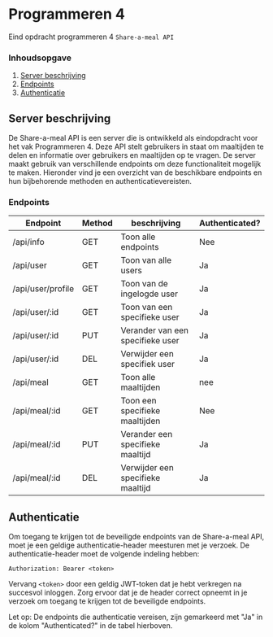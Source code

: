 # Programmeren 4

Eind opdracht programmeren 4 `Share-a-meal API`

### Inhoudsopgave

1. [Server beschrijving](#server-beschrijving)
1. [Endpoints](#endpoints)
1. [Authenticatie](#authenticatie)

## Server beschrijving

De Share-a-meal API is een server die is ontwikkeld als eindopdracht voor het vak Programmeren 4. Deze API stelt gebruikers in staat om maaltijden te delen en informatie over gebruikers en maaltijden op te vragen. De server maakt gebruik van verschillende endpoints om deze functionaliteit mogelijk te maken. Hieronder vind je een overzicht van de beschikbare endpoints en hun bijbehorende methoden en authenticatievereisten.

### Endpoints

| Endpoint          | Method | beschrijving                      | Authenticated? |
| ----------------- | ------ | --------------------------------- | -------------- |
| /api/info         | GET    | Toon alle endpoints               | Nee            |
| /api/user         | GET    | Toon van alle users               | Ja             |
| /api/user/profile | GET    | Toon van de ingelogde user        | Ja             |
| /api/user/:id     | GET    | Toon van een specifieke user      | Ja             |
| /api/user/:id     | PUT    | Verander van een specifieke user  | Ja             |
| /api/user/:id     | DEL    | Verwijder een specifiek user      | Ja             |
| /api/meal         | GET    | Toon alle maaltijden              | nee            |
| /api/meal/:id     | GET    | Toon een specifieke maaltijden    | Nee            |
| /api/meal/:id     | PUT    | Verander een specifieke maaltijd  | Ja             |
| /api/meal/:id     | DEL    | Verwijder een specifieke maaltijd | Ja             |

## Authenticatie

Om toegang te krijgen tot de beveiligde endpoints van de Share-a-meal API, moet je een geldige authenticatie-header meesturen met je verzoek. De authenticatie-header moet de volgende indeling hebben:

```
Authorization: Bearer <token>
```

Vervang `<token>` door een geldig JWT-token dat je hebt verkregen na succesvol inloggen. Zorg ervoor dat je de header correct opneemt in je verzoek om toegang te krijgen tot de beveiligde endpoints.

Let op: De endpoints die authenticatie vereisen, zijn gemarkeerd met "Ja" in de kolom "Authenticated?" in de tabel hierboven.
